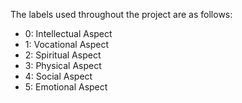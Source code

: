 The labels used throughout the project are as follows:
- 0: Intellectual Aspect
- 1: Vocational Aspect
- 2: Spiritual Aspect
- 3: Physical Aspect
- 4: Social Aspect
- 5: Emotional Aspect

